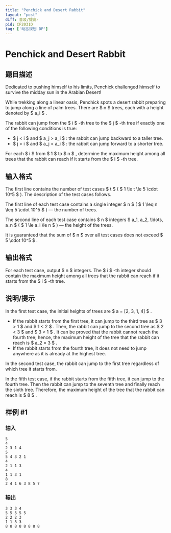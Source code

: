 ```yaml
---
title: "Penchick and Desert Rabbit"
layout: "post"
diff: 普及/提高-
pid: CF2031D
tag: ['动态规划 DP']
---
```


# Penchick and Desert Rabbit

## 题目描述

Dedicated to pushing himself to his limits, Penchick challenged himself to survive the midday sun in the Arabian Desert!

While trekking along a linear oasis, Penchick spots a desert rabbit preparing to jump along a line of palm trees. There are $ n $ trees, each with a height denoted by $ a_i $ .

The rabbit can jump from the $ i $ -th tree to the $ j $ -th tree if exactly one of the following conditions is true:

- $ j < i $ and $ a_j > a_i $ : the rabbit can jump backward to a taller tree.
- $ j > i $ and $ a_j < a_i $ : the rabbit can jump forward to a shorter tree.

For each $ i $ from $ 1 $ to $ n $ , determine the maximum height among all trees that the rabbit can reach if it starts from the $ i $ -th tree.

## 输入格式

The first line contains the number of test cases $ t $ ( $ 1 \le t \le 5 \cdot 10^5 $ ). The description of the test cases follows.

The first line of each test case contains a single integer $ n $ ( $ 1 \leq n \leq 5 \cdot 10^5 $ ) — the number of trees.

The second line of each test case contains $ n $ integers $ a_1, a_2, \ldots, a_n $ ( $ 1 \le a_i \le n $ ) — the height of the trees.

It is guaranteed that the sum of $ n $ over all test cases does not exceed $ 5 \cdot 10^5 $ .

## 输出格式

For each test case, output $ n $ integers. The $ i $ -th integer should contain the maximum height among all trees that the rabbit can reach if it starts from the $ i $ -th tree.

## 说明/提示

In the first test case, the initial heights of trees are $ a = [2, 3, 1, 4] $ .

- If the rabbit starts from the first tree, it can jump to the third tree as $ 3 > 1 $ and $ 1 < 2 $ . Then, the rabbit can jump to the second tree as $ 2 < 3 $ and $ 3 > 1 $ . It can be proved that the rabbit cannot reach the fourth tree; hence, the maximum height of the tree that the rabbit can reach is $ a_2 = 3 $ .
- If the rabbit starts from the fourth tree, it does not need to jump anywhere as it is already at the highest tree.

In the second test case, the rabbit can jump to the first tree regardless of which tree it starts from.

In the fifth test case, if the rabbit starts from the fifth tree, it can jump to the fourth tree. Then the rabbit can jump to the seventh tree and finally reach the sixth tree. Therefore, the maximum height of the tree that the rabbit can reach is $ 8 $ .

## 样例 #1

### 输入

```
5
4
2 3 1 4
5
5 4 3 2 1
4
2 1 1 3
4
1 1 3 1
8
2 4 1 6 3 8 5 7
```

### 输出

```
3 3 3 4 
5 5 5 5 5 
2 2 2 3 
1 1 3 3 
8 8 8 8 8 8 8 8
```

